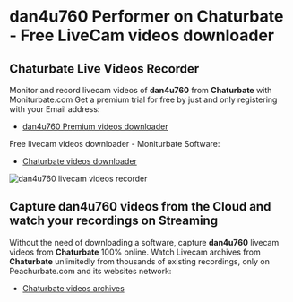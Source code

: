 # dan4u760 Performer on Chaturbate - Free LiveCam videos downloader

## Chaturbate Live Videos Recorder

Monitor and record livecam videos of **dan4u760** from **Chaturbate** with Moniturbate.com
Get a premium trial for free by just and only registering with your Email address:
* [dan4u760 Premium videos downloader](https://moniturbate.com/request-demo-licence-key.html)

Free livecam videos downloader - Moniturbate Software:
* [Chaturbate videos downloader](https://moniturbate.com/moniturbate-download-software.html)

![dan4u760 livecam videos recorder](https://peachurnet.com/templates/moniturbate-software.png)


## Capture dan4u760 videos from the Cloud and watch your recordings on Streaming

Without the need of downloading a software, capture **dan4u760** livecam videos from **Chaturbate** 100% online.
Watch Livecam archives from **Chaturbate** unlimitedly from thousands of existing recordings, only on Peachurbate.com and its websites network:
* [Chaturbate videos archives](https://peachurnet.com/)